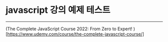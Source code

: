 # javascript 강의 예제 테스트

---
(The Complete JavaScript Course 2022: From Zero to Expert!
)[https://www.udemy.com/course/the-complete-javascript-course/]
